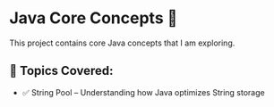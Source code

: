 # Java Core Concepts 🚀

This project contains core Java concepts that I am exploring.

## 📌 Topics Covered:
- ✅ String Pool – Understanding how Java optimizes String storage